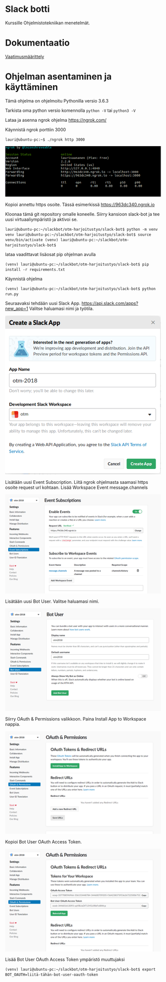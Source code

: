 # Slack botti

Kurssille Ohjelmistotekniikan menetelmät.

# Dokumentaatio 

[Vaatimusmäärittely](/dokumentaatio/vaatimusmaarittely.md)

# Ohjelman asentaminen ja käyttäminen

Tämä ohjelma on ohjelmoitu Pythonilla versio 3.6.3

Tarkista oma python versio komennolla `python -V` tai `python3 -V`

Lataa ja asenna ngrok ohjelma https://ngrok.com/

Käynnistä ngrok porttiin 3000

`lauri@ubuntu-pc:~$ ./ngrok http 3000`

![ngrok_1](/dokumentaatio/ngrok_1.png)

Kopioi annettu https osoite. Tässä esimerkissä https://963dc340.ngrok.io

Kloonaa tämä git repository omalle koneelle. Siirry kansioon slack-bot ja tee uusi virtuaaliympäristö ja aktivoi se.

`lauri@ubuntu-pc:~/slackbot/otm-harjoitustyo/slack-bot$ python -m venv venv
lauri@ubuntu-pc:~/slackbot/otm-harjoitustyo/slack-bot$ source venv/bin/activate
(venv) lauri@ubuntu-pc:~/slackbot/otm-harjoitustyo/slack-bot$
`

lataa vaadittavat lisäosat pip ohjelman avulla

`(venv) lauri@ubuntu-pc:~/slackbot/otm-harjoitustyo/slack-bot$ pip install -r requirements.txt`

Käynnistä ohjelma 

`(venv) lauri@ubuntu-pc:~/slackbot/otm-harjoitustyo/slack-bot$ python run.py`

Seuraavaksi tehdään uusi Slack App. https://api.slack.com/apps?new_app=1 Valitse haluamasi nimi ja työtila.

![slack_1](/dokumentaatio/slack_1.png)

Lisätään uusi Event Subscription. Liitä ngrok ohjelmasta saamasi https osoite request url kohtaan. Lisää Workspace Event message.channels

![slack_2](/dokumentaatio/slack_2.png)

Lisätään uusi Bot User. Valitse haluamasi nimi.

![slack_3](/dokumentaatio/slack_3.png)

Siirry OAuth & Permissions valikkoon. Paina Install App to Workspace nappia.

![slack_4](/dokumentaatio/slack_4.png)

Kopioi Bot User OAuth Access Token.

![slack_5](/dokumentaatio/slack_5.png)

Lisää Bot User OAuth Access Token ympäristö muuttujaksi

`(venv) lauri@ubuntu-pc:~/slackbot/otm-harjoitustyo/slack-bot$ export BOT_OAUTH=liitä-tähän-bot-user-oauth-token
`
